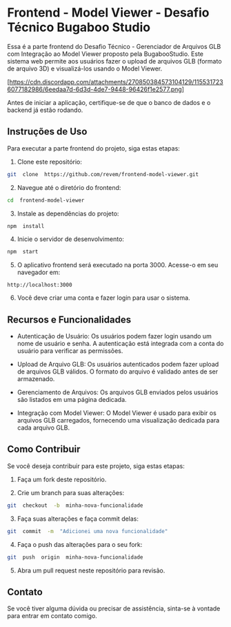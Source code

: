 
#  Frontend - Model Viewer - Desafio Técnico Bugaboo Studio

Essa é a parte frontend do Desafio Técnico - Gerenciador de Arquivos GLB com Integração ao Model Viewer proposto pela BugabooStudio. Este sistema web permite aos usuários fazer o upload de arquivos GLB (formato de arquivo 3D) e visualizá-los usando o Model Viewer.

[https://cdn.discordapp.com/attachments/270850384573104129/1155317236077182986/6eedaa7d-6d3d-4de7-9448-96426f1e2577.png]
  
Antes de iniciar a aplicação, certifique-se de que o banco de dados e o backend já estão rodando.
##  Instruções de Uso

Para executar a parte frontend do projeto, siga estas etapas:

  

1. Clone este repositório:

  

```bash
git  clone  https://github.com/revem/frontend-model-viewer.git
```

2. Navegue até o diretório do frontend:

  

```bash
cd  frontend-model-viewer
```

3. Instale as dependências do projeto:

  

```bash
npm  install
```

  

4. Inicie o servidor de desenvolvimento:

  

```bash
npm  start
```

5. O aplicativo frontend será executado na porta 3000. Acesse-o em seu navegador em:

  

```
http://localhost:3000
```

  

6. Você deve criar uma conta e fazer login para usar o sistema.

  

##  Recursos e Funcionalidades

- Autenticação de Usuário: Os usuários podem fazer login usando um nome de usuário e senha. A autenticação está integrada com a conta do usuário para verificar as permissões.

  

- Upload de Arquivo GLB: Os usuários autenticados podem fazer upload de arquivos GLB válidos. O formato do arquivo é validado antes de ser armazenado.

  

- Gerenciamento de Arquivos: Os arquivos GLB enviados pelos usuários são listados em uma página dedicada.

  

- Integração com Model Viewer: O Model Viewer é usado para exibir os arquivos GLB carregados, fornecendo uma visualização dedicada para cada arquivo GLB.

  

##  Como Contribuir

Se você deseja contribuir para este projeto, siga estas etapas:

  

1. Faça um fork deste repositório.

  

2. Crie um branch para suas alterações:

```bash
git  checkout  -b  minha-nova-funcionalidade
```

3. Faça suas alterações e faça commit delas:

```bash
git  commit  -m  "Adicionei uma nova funcionalidade"
```

4. Faça o push das alterações para o seu fork:

```bash
git  push  origin  minha-nova-funcionalidade
```

  

5. Abra um pull request neste repositório para revisão.

  

##  Contato

Se você tiver alguma dúvida ou precisar de assistência, sinta-se à vontade para entrar em contato comigo.
